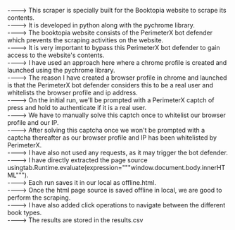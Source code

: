 ----> This scraper is specially built for the Booktopia website to scrape its contents.<br>
----> It is developed in python along with the pychrome library.<br>
----> The booktopia website consists of the PerimeterX bot defender which prevents the scraping activities on the website.<br>
----> It is very important to bypass this PerimeterX bot defender to gain access to the website's contents.<br>
----> I have used an approach here where a chrome profile is created and launched using the pychrome library.<br>
----> The reason I have created a browser profile in chrome and launched is that the PerimeterX bot defender considers
      this to be a real user and whitelists the browser profile and ip address.<br>
----> On the initial run, we'll be prompted with a PerimeterX captch of press and hold to authenticate if it is a real user.<br>
----> We have to manually solve this captch once to whitelist our browser profile and our IP.<br>
----> After solving this captcha once we won't be prompted with a captcha thereafter as our browser profile and IP has been whitelisted by PerimeterX.<br>
----> I have also not used any requests, as it may trigger the bot defender.<br>
----> I have directly extracted the page source usingtab.Runtime.evaluate(expression="""window.document.body.innerHTML""").<br>
----> Each run saves it in our local as offline.html.<br>
----> Once the html page source is saved offline in local, we are good to perform the scraping.<br>
----> I have also added click operations to navigate between the different book types.<br>
----> The results are stored in the results.csv
